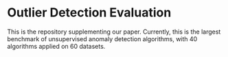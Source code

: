 # Outlier Detection Evaluation

This is the repository supplementing our paper. Currently, this is the largest benchmark of unsupervised anomaly detection algorithms, with 40 algorithms applied on 60 datasets.
